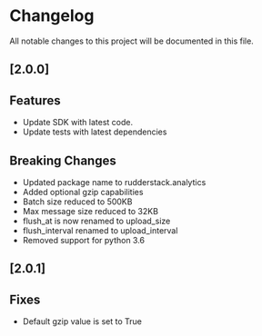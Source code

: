 # Changelog

All notable changes to this project will be documented in this file. 

## [2.0.0]
## Features
- Update SDK with latest code.
- Update tests with latest dependencies 
## Breaking Changes
- Updated package name to rudderstack.analytics
- Added optional gzip capabilities
- Batch size reduced to 500KB
- Max message size reduced to 32KB
- flush_at is now renamed to upload_size
- flush_interval renamed to upload_interval
- Removed support for python 3.6

## [2.0.1]
## Fixes
- Default gzip value is set to True

